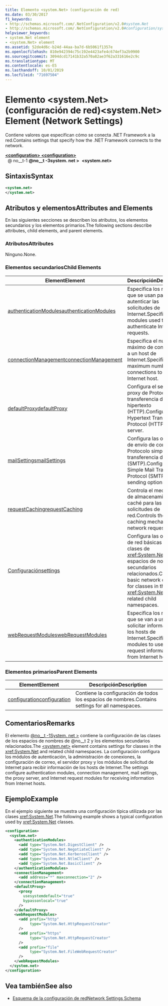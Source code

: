 ```yaml
---
title: Elemento <system.Net> (configuración de red)
ms.date: 03/30/2017
f1_keywords:
- http://schemas.microsoft.com/.NetConfiguration/v2.0#system.Net
- http://schemas.microsoft.com/.NetConfiguration/v2.0#configuration/system.Net
helpviewer_keywords:
- system.Net element
- <system.Net> element
ms.assetid: 52de4d6c-b24d-44aa-ba7d-6b5061f1357e
ms.openlocfilehash: 810e942394c75c192e4423afe4c674ef3a2b9900
ms.sourcegitcommit: 3094dcd17141b32a570a82ae3f62a331616e2c9c
ms.translationtype: MT
ms.contentlocale: es-ES
ms.lasthandoff: 10/01/2019
ms.locfileid: "71697504"
---
```

# <a name="systemnet-element-network-settings"></a><span data-ttu-id="96a9d-102">Elemento \<system.Net> (configuración de red)</span><span class="sxs-lookup"><span data-stu-id="96a9d-102">\<system.Net> Element (Network Settings)</span></span>
<span data-ttu-id="96a9d-103">Contiene valores que especifican cómo se conecta .NET Framework a la red.</span><span class="sxs-lookup"><span data-stu-id="96a9d-103">Contains settings that specify how the .NET Framework connects to the network.</span></span>  
  
[<span data-ttu-id="96a9d-104"> **\<configuration>** </span><span class="sxs-lookup"><span data-stu-id="96a9d-104">**\<configuration>**</span></span>](../configuration-element.md)  
<span data-ttu-id="96a9d-105">&nbsp; @ no__t-1 **@no__t -3system. net >**</span><span class="sxs-lookup"><span data-stu-id="96a9d-105">&nbsp;&nbsp;**\<system.net>**</span></span>  
  
## <a name="syntax"></a><span data-ttu-id="96a9d-106">Sintaxis</span><span class="sxs-lookup"><span data-stu-id="96a9d-106">Syntax</span></span>  
  
```xml  
<system.net>   
</system.net>  
```  
  
## <a name="attributes-and-elements"></a><span data-ttu-id="96a9d-107">Atributos y elementos</span><span class="sxs-lookup"><span data-stu-id="96a9d-107">Attributes and Elements</span></span>  
 <span data-ttu-id="96a9d-108">En las siguientes secciones se describen los atributos, los elementos secundarios y los elementos primarios.</span><span class="sxs-lookup"><span data-stu-id="96a9d-108">The following sections describe attributes, child elements, and parent elements.</span></span>  
  
### <a name="attributes"></a><span data-ttu-id="96a9d-109">Atributos</span><span class="sxs-lookup"><span data-stu-id="96a9d-109">Attributes</span></span>  
 <span data-ttu-id="96a9d-110">Ninguno.</span><span class="sxs-lookup"><span data-stu-id="96a9d-110">None.</span></span>  
  
### <a name="child-elements"></a><span data-ttu-id="96a9d-111">Elementos secundarios</span><span class="sxs-lookup"><span data-stu-id="96a9d-111">Child Elements</span></span>  
  
|<span data-ttu-id="96a9d-112">**Element**</span><span class="sxs-lookup"><span data-stu-id="96a9d-112">**Element**</span></span>|<span data-ttu-id="96a9d-113">**Descripción**</span><span class="sxs-lookup"><span data-stu-id="96a9d-113">**Description**</span></span>|  
|-----------------|---------------------|  
|[<span data-ttu-id="96a9d-114">authenticationModules</span><span class="sxs-lookup"><span data-stu-id="96a9d-114">authenticationModules</span></span>](authenticationmodules-element-network-settings.md)|<span data-ttu-id="96a9d-115">Especifica los módulos que se usan para autenticar las solicitudes de Internet.</span><span class="sxs-lookup"><span data-stu-id="96a9d-115">Specifies modules used to authenticate Internet requests.</span></span>|  
|[<span data-ttu-id="96a9d-116">connectionManagement</span><span class="sxs-lookup"><span data-stu-id="96a9d-116">connectionManagement</span></span>](connectionmanagement-element-network-settings.md)|<span data-ttu-id="96a9d-117">Especifica el número máximo de conexiones a un host de Internet.</span><span class="sxs-lookup"><span data-stu-id="96a9d-117">Specifies the maximum number of connections to an Internet host.</span></span>|  
|[<span data-ttu-id="96a9d-118">defaultProxy</span><span class="sxs-lookup"><span data-stu-id="96a9d-118">defaultProxy</span></span>](defaultproxy-element-network-settings.md)|<span data-ttu-id="96a9d-119">Configura el servidor proxy de Protocolo de transferencia de hipertexto (HTTP).</span><span class="sxs-lookup"><span data-stu-id="96a9d-119">Configures the Hypertext Transfer Protocol (HTTP) proxy server.</span></span>|  
|[<span data-ttu-id="96a9d-120">mailSettings</span><span class="sxs-lookup"><span data-stu-id="96a9d-120">mailSettings</span></span>](mailsettings-element-network-settings.md)|<span data-ttu-id="96a9d-121">Configura las opciones de envío de correo del Protocolo simple de transferencia de correo (SMTP).</span><span class="sxs-lookup"><span data-stu-id="96a9d-121">Configures Simple Mail Transport Protocol (SMTP) mail sending options.</span></span>|  
|[<span data-ttu-id="96a9d-122">requestCaching</span><span class="sxs-lookup"><span data-stu-id="96a9d-122">requestCaching</span></span>](requestcaching-element-network-settings.md)|<span data-ttu-id="96a9d-123">Controla el mecanismo de almacenamiento en caché para las solicitudes de red.</span><span class="sxs-lookup"><span data-stu-id="96a9d-123">Controls the caching mechanism for network requests.</span></span>|  
|[<span data-ttu-id="96a9d-124">Configuración</span><span class="sxs-lookup"><span data-stu-id="96a9d-124">settings</span></span>](settings-element-network-settings.md)|<span data-ttu-id="96a9d-125">Configura las opciones de red básicas para las clases de <xref:System.Net> y los espacios de nombres secundarios relacionados.</span><span class="sxs-lookup"><span data-stu-id="96a9d-125">Configures basic network options for classes in the <xref:System.Net> and related child namespaces.</span></span>|  
|[<span data-ttu-id="96a9d-126">webRequestModules</span><span class="sxs-lookup"><span data-stu-id="96a9d-126">webRequestModules</span></span>](webrequestmodules-element-network-settings.md)|<span data-ttu-id="96a9d-127">Especifica los módulos que se van a usar para solicitar información de los hosts de Internet.</span><span class="sxs-lookup"><span data-stu-id="96a9d-127">Specifies modules to use to request information from Internet hosts.</span></span>|  
  
### <a name="parent-elements"></a><span data-ttu-id="96a9d-128">Elementos primarios</span><span class="sxs-lookup"><span data-stu-id="96a9d-128">Parent Elements</span></span>  
  
|<span data-ttu-id="96a9d-129">**Element**</span><span class="sxs-lookup"><span data-stu-id="96a9d-129">**Element**</span></span>|<span data-ttu-id="96a9d-130">**Descripción**</span><span class="sxs-lookup"><span data-stu-id="96a9d-130">**Description**</span></span>|  
|-----------------|---------------------|  
|[<span data-ttu-id="96a9d-131">configuration</span><span class="sxs-lookup"><span data-stu-id="96a9d-131">configuration</span></span>](../configuration-element.md)|<span data-ttu-id="96a9d-132">Contiene la configuración de todos los espacios de nombres.</span><span class="sxs-lookup"><span data-stu-id="96a9d-132">Contains settings for all namespaces.</span></span>|  
  
## <a name="remarks"></a><span data-ttu-id="96a9d-133">Comentarios</span><span class="sxs-lookup"><span data-stu-id="96a9d-133">Remarks</span></span>  
 <span data-ttu-id="96a9d-134">El elemento [@no__t -1System. net >](system-net-element-network-settings.md) contiene la configuración de las clases de los espacios de nombres de @no__t 2 y los elementos secundarios relacionados.</span><span class="sxs-lookup"><span data-stu-id="96a9d-134">The [\<system.net>](system-net-element-network-settings.md) element contains settings for classes in the <xref:System.Net> and related child namespaces.</span></span> <span data-ttu-id="96a9d-135">La configuración configura los módulos de autenticación, la administración de conexiones, la configuración de correo, el servidor proxy y los módulos de solicitud de Internet para recibir información de los hosts de Internet.</span><span class="sxs-lookup"><span data-stu-id="96a9d-135">The settings configure authentication modules, connection management, mail settings, the proxy server, and Internet request modules for receiving information from Internet hosts.</span></span>  
  
## <a name="example"></a><span data-ttu-id="96a9d-136">Ejemplo</span><span class="sxs-lookup"><span data-stu-id="96a9d-136">Example</span></span>  
 <span data-ttu-id="96a9d-137">En el ejemplo siguiente se muestra una configuración típica utilizada por las clases <xref:System.Net>.</span><span class="sxs-lookup"><span data-stu-id="96a9d-137">The following example shows a typical configuration used by <xref:System.Net> classes.</span></span>  
  
```xml  
<configuration>  
  <system.net>  
    <authenticationModules>  
      <add type="System.Net.DigestClient" />  
      <add type="System.Net.NegotiateClient" />  
      <add type="System.Net.KerberosClient" />  
      <add type="System.Net.NtlmClient" />  
      <add type="System.Net.BasicClient" />  
    </authenticationModules>  
    <connectionManagement>  
      <add address="*" maxconnection="2" />  
    </connectionManagement>  
    <defaultProxy>  
      <proxy  
        usesystemdefault="true"  
        bypassonlocal="true"  
      />  
    </defaultProxy>  
    <webRequestModules>  
      <add prefix="http"  
           type="System.Net.HttpRequestCreator"  
      />  
      <add prefix="https"  
           type="System.Net.HttpRequestCreator"  
      />  
      <add prefix="file"  
           type="System.Net.FileWebRequestCreator"  
      />  
    </webRequestModules>  
  </system.net>  
</configuration>  
```  
  
## <a name="see-also"></a><span data-ttu-id="96a9d-138">Vea también</span><span class="sxs-lookup"><span data-stu-id="96a9d-138">See also</span></span>

- [<span data-ttu-id="96a9d-139">Esquema de la configuración de red</span><span class="sxs-lookup"><span data-stu-id="96a9d-139">Network Settings Schema</span></span>](index.md)
